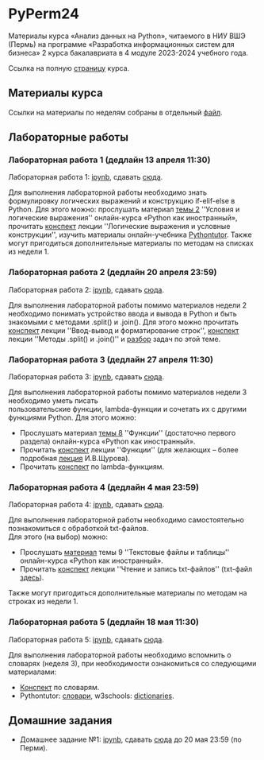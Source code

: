 # PyPerm24

Материалы курса «Анализ данных на Python», читаемого в НИУ ВШЭ (Пермь) на программе «Разработка информационных систем для бизнеса»
2 курса бакалавриата в 4 модуле 2023-2024 учебного года.

Ссылка на полную [страницу](http://math-info.hse.ru/s23/f) курса.

## Материалы курса

Ссылки на материалы по неделям собраны в отдельный [файл](https://github.com/allatambov/PyPerm24/blob/main/CONTENTS.md).

## Лабораторные работы

### Лабораторная работа 1 (дедлайн 13 апреля 11:30)

Лабораторная работа 1: [ipynb](https://github.com/allatambov/PyPerm24/blob/main/pyperm-lab01.ipynb), сдавать [сюда](https://www.dropbox.com/request/NXT1AXihnTOYLm3Cx0EV).

Для выполнения лабораторной работы необходимо знать формулировку логических выражений
и конструкцию if-elif-else в Python. Для этого можно: прослушать материал [темы 2](https://edu.hse.ru/course/view.php?id=133389&section=2) ''Условия и логические выражения'' онлайн-курса «Python как иностранный», прочитать [конспект](https://nbviewer.org/github/allatambov/PyPolit2023/blob/main/testing-conditions.ipynb) лекции ''Логические выражения и условные конструкции'', изучить материалы онлайн-учебника [Pythontutor](https://pythontutor.ru/lessons/ifelse/).
Также могут пригодиться дополнительные материалы по методам на списках из недели 1. 

### Лабораторная работа 2 (дедлайн 20 апреля 23:59)

Лабораторная работа 2: [ipynb](https://github.com/allatambov/PyPerm24/blob/main/pyperm-lab02.ipynb), сдавать [сюда](https://www.dropbox.com/request/VJTXjM1sQvWQDihEV6Ww).

Для выполнения лабораторной работы помимо материалов недели 2 необходимо понимать
устройство ввода и вывода в Python и быть знакомыми с методами .split() и .join(). Для этого можно 
прочитать [конспект](https://github.com/allatambov/ICEF24/blob/main/02-input-output-format.ipynb) лекции ''Ввод-вывод и форматирование строк'', [конспект](https://github.com/allatambov/PyAll23/blob/main/06-split-join.ipynb) лекции ''Методы .split() и .join()'' и [разбор](https://github.com/allatambov/PyPerm24/blob/main/input-output-fragments.ipynb) задач по этой теме.

### Лабораторная работа 3 (дедлайн 27 апреля 11:30)

Лабораторная работа 3: [ipynb](https://github.com/allatambov/PyPerm24/blob/main/pyperm-lab03.ipynb), сдавать [сюда](https://www.dropbox.com/request/lMj5sX1geWbkgwC5CPcQ).

Для выполнения лабораторной работы помимо материалов недели 3 необходимо уметь писать<br>
пользовательские функции, lambda-функции и сочетать их с другими функциями Python. Для этого можно:

* Прослушать материал [темы 8](https://edu.hse.ru/course/view.php?id=133389&section=8) ''Функции'' (достаточно первого раздела) онлайн-курса «Python как иностранный».
* Прочитать [конспект](https://github.com/allatambov/PyPerm23/blob/main/functions-short.ipynb) лекции ''Функции'' (для желающих – более подробная [лекция](https://nbviewer.org/github/ischurov/pythonhse/blob/master/Lecture%204.ipynb) И.В.Щурова).
* Прочитать [конспект](https://github.com/allatambov/ICEF24/blob/main/lambda-functions.ipynb) по lambda-функциям.

### Лабораторная работа 4 (дедлайн 4 мая 23:59)

Лабораторная работа 4: [ipynb](https://github.com/allatambov/PyPerm24/blob/main/pyperm-lab04.ipynb), сдавать [сюда](https://www.dropbox.com/request/AxhFQhobBh6ARlZ3HUpP).

Для выполнения лабораторной работы необходимо самостоятельно познакомиться с обработкой txt-файлов.<br>
Для этого (на выбор) можно:

* Прослушать [материал](https://edu.hse.ru/course/view.php?id=133389&section=9) темы 9 ''Текстовые файлы и таблицы'' онлайн-курса «Python как иностранный».
* Прочитать [конспект](https://github.com/allatambov/PyPolit2023/blob/main/txt-files.ipynb) лекции ''Чтение и запись txt-файлов'' (txt-файл [здесь](https://github.com/allatambov/PyPolit2023/blob/main/intro.txt)).

Также могут пригодиться дополнительные материалы по методам на строках из недели 1.

### Лабораторная работа 5 (дедлайн 18 мая 11:30)

Лабораторная работа 5: [ipynb](https://github.com/allatambov/PyPerm24/blob/main/pyperm-lab05.ipynb), сдавать [сюда](https://www.dropbox.com/request/mjNOgwMKVH7B2jT0hzVA).

Для выполнения лабораторной работы необходимо вспомнить о словарях (неделя 3),
при необходимости ознакомиться со следующими материалами:

* [Конспект](https://github.com/allatambov/ICEF24/blob/main/dicts.ipynb) по словарям.
* Pythontutor: [словари](https://pythontutor.ru/lessons/dicts/), w3schools: [dictionaries](https://www.w3schools.com/python/python_dictionaries.asp).

## Домашние задания

* Домашнее задание №1: [ipynb](https://github.com/allatambov/PyPerm24/blob/main/hw01.ipynb), сдавать [сюда](https://www.dropbox.com/request/HlHlDJIqODEAgpl1ba1H) до 20 мая 23:59 (по Перми).




